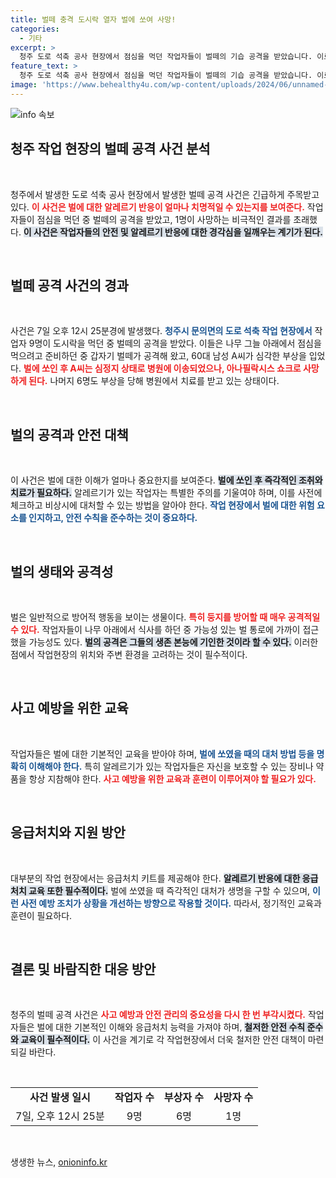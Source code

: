 ```yaml
---
title: 벌떼 충격 도시락 열자 벌에 쏘여 사망!
categories:
  - 기타
excerpt: >
  청주 도로 석축 공사 현장에서 점심을 먹던 작업자들이 벌떼의 기습 공격을 받았습니다. 이로 인해 60대 작업자가 심정지 상태로 사망하고, 6명이 부상을 입었습니다. 충격적인 현장의 전말을 들어보세요.
feature_text: >
  청주 도로 석축 공사 현장에서 점심을 먹던 작업자들이 벌떼의 기습 공격을 받았습니다. 이로 인해 60대 작업자가 심정지 상태로 사망하고, 6명이 부상을 입었습니다. 충격적인 현장의 전말을 들어보세요.
image: 'https://www.behealthy4u.com/wp-content/uploads/2024/06/unnamed-file.png'
---
```


<p><img src="https://www.behealthy4u.com/wp-content/uploads/2024/06/unnamed-file.png" alt="info 속보" /></p>

<h2 data-ke-size="size26">청주 작업 현장의 벌떼 공격 사건 분석</h2>

<p data-ke-size="size16">&nbsp;</p>

<p>청주에서 발생한 도로 석축 공사 현장에서 발생한 벌떼 공격 사건은 긴급하게 주목받고 있다. <b><span style="color: #ee2323;">이 사건은 벌에 대한 알레르기 반응이 얼마나 치명적일 수 있는지를 보여준다.</span></b> 작업자들이 점심을 먹던 중 벌떼의 공격을 받았고, 1명이 사망하는 비극적인 결과를 초래했다. <b><span style="background-color: #21538527;">이 사건은 작업자들의 안전 및 알레르기 반응에 대한 경각심을 일깨우는 계기가 된다.</span></b></p>

<p data-ke-size="size16">&nbsp;</p>

<h2>벌떼 공격 사건의 경과</h2>

<p data-ke-size="size16">&nbsp;</p>

<p>사건은 7일 오후 12시 25분경에 발생했다. <b><span style="color: #1a5490;">청주시 문의면의 도로 석축 작업 현장에서</span></b> 작업자 9명이 도시락을 먹던 중 벌떼의 공격을 받았다. 이들은 나무 그늘 아래에서 점심을 먹으려고 준비하던 중 갑자기 벌떼가 공격해 왔고, 60대 남성 A씨가 심각한 부상을 입었다. <b><span style="color: #ee2323;">벌에 쏘인 후 A씨는 심정지 상태로 병원에 이송되었으나, 아나필락시스 쇼크로 사망하게 된다.</span></b> 나머지 6명도 부상을 당해 병원에서 치료를 받고 있는 상태이다.</p>

<p data-ke-size="size16">&nbsp;</p>

<h2>벌의 공격과 안전 대책</h2>

<p data-ke-size="size16">&nbsp;</p>

<p>이 사건은 벌에 대한 이해가 얼마나 중요한지를 보여준다. <b><span style="background-color: #21538527;">벌에 쏘인 후 즉각적인 조취와 치료가 필요하다.</span></b> 알레르기가 있는 작업자는 특별한 주의를 기울여야 하며, 이를 사전에 체크하고 비상시에 대처할 수 있는 방법을 알아야 한다. <b><span style="color: #1a5490;">작업 현장에서 벌에 대한 위험 요소를 인지하고, 안전 수칙을 준수하는 것이 중요하다.</span></b></p>

<p data-ke-size="size16">&nbsp;</p>

<h2>벌의 생태와 공격성</h2>

<p data-ke-size="size16">&nbsp;</p>

<p>벌은 일반적으로 방어적 행동을 보이는 생물이다. <b><span style="color: #ee2323;">특히 둥지를 방어할 때 매우 공격적일 수 있다.</span></b> 작업자들이 나무 아래에서 식사를 하던 중 가능성 있는 벌 통로에 가까이 접근했을 가능성도 있다. <b><span style="background-color: #21538527;">벌의 공격은 그들의 생존 본능에 기인한 것이라 할 수 있다.</span></b> 이러한 점에서 작업현장의 위치와 주변 환경을 고려하는 것이 필수적이다.</p>

<p data-ke-size="size16">&nbsp;</p>

<h2>사고 예방을 위한 교육</h2>

<p data-ke-size="size16">&nbsp;</p>

<p>작업자들은 벌에 대한 기본적인 교육을 받아야 하며, <b><span style="color: #1a5490;">벌에 쏘였을 때의 대처 방법 등을 명확히 이해해야 한다.</span></b> 특히 알레르기가 있는 작업자들은 자신을 보호할 수 있는 장비나 약품을 항상 지참해야 한다. <b><span style="color: #ee2323;">사고 예방을 위한 교육과 훈련이 이루어져야 할 필요가 있다.</span></b></p>

<p data-ke-size="size16">&nbsp;</p>

<h2>응급처치와 지원 방안</h2>

<p data-ke-size="size16">&nbsp;</p>

<p>대부분의 작업 현장에서는 응급처치 키트를 제공해야 한다. <b><span style="background-color: #21538527;">알레르기 반응에 대한 응급처치 교육 또한 필수적이다.</span></b> 벌에 쏘였을 때 즉각적인 대처가 생명을 구할 수 있으며, <b><span style="color: #1a5490;">이런 사전 예방 조치가 상황을 개선하는 방향으로 작용할 것이다.</span></b> 따라서, 정기적인 교육과 훈련이 필요하다.</p>

<p data-ke-size="size16">&nbsp;</p>

<h2>결론 및 바람직한 대응 방안</h2>

<p data-ke-size="size16">&nbsp;</p>

<p>청주의 벌떼 공격 사건은 <b><span style="color: #ee2323;">사고 예방과 안전 관리의 중요성을 다시 한 번 부각시켰다.</span></b> 작업자들은 벌에 대한 기본적인 이해와 응급처치 능력을 가져야 하며, <b><span style="background-color: #21538527;">철저한 안전 수칙 준수와 교육이 필수적이다.</span></b> 이 사건을 계기로 각 작업현장에서 더욱 철저한 안전 대책이 마련되길 바란다.</p>

<p data-ke-size="size16">&nbsp;</p>

<table>
  <tr>
    <td style="text-align: center; height: 17px;"><b>사건 발생 일시</b></td>
    <td style="text-align: center; height: 17px;"><b>작업자 수</b></td>
    <td style="text-align: center; height: 17px;"><b>부상자 수</b></td>
    <td style="text-align: center; height: 17px;"><b>사망자 수</b></td>
  </tr>
  <tr>
    <td style="text-align: center; height: 17px;">7일, 오후 12시 25분</td>
    <td style="text-align: center; height: 17px;">9명</td>
    <td style="text-align: center; height: 17px;">6명</td>
    <td style="text-align: center; height: 17px;">1명</td>
  </tr>
</table>

<p data-ke-size="size16">&nbsp;</p>
생생한 뉴스, <a href="https://onioninfo.kr" rel="dofollow">onioninfo.kr</a>


